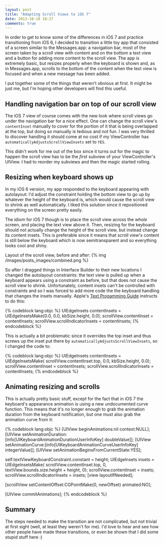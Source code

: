 ```yaml
---
layout: post
title: "Adapting Scroll Views to iOS 7"
date: 2013-10-18 18:27
comments: true
---
```


In order to get to know some of the differences in iOS 7 and practice transitioning from iOS 6, I decided to transition a little toy app that consisted of a screen similar to the Messages.app: a navigation bar, most of the screen taken by a scroll view with content and on the bottom a text view and a button for adding more content to the scroll view. The app is extremely basic, but resizes properly when the keyboard is shown and, as in Messages.app, scrolls to the bottom of the content when the text view is focused and when a new message has been added.

I put together some of the things that weren't obvious at first. It might be just me, but I'm hoping other developers will find this useful.

## Handling navigation bar on top of our scroll view

The iOS 7 view of course comes with the new look where scroll views go under the navigation bar for a nice effect. One can change the scroll view's `contentInset` manually to cover for the portion of it that is being overlapped at the top, but doing so manually is tedious and not fun. I was very thrilled to discover handling it should come at no cost if my ViewController has `automaticallyAdjustsScrollViewInsets` set to `YES`.

This didn't work for me out of the box since it turns out for the magic to happen the scroll view has to be the *first* subview of your ViewController's UIView. I had to reorder my subviews and then the magic started rolling.

## Resizing when keyboard shows up

In my iOS 6 version, my app responded to the keyboard appearing with autolayout: I'd adjust the constraint holding the bottom view to go up by whatever the height of the keyboard is, which would cause the scroll view to shrink as well automatically. I liked this solution since it repositioned everything on the screen pretty easily.

The idiom for iOS 7 though is to place the scroll view across the *whole* screen, and placing the text view above it. Then, resizing for the keyboard should not actually change the height of the scroll view, but instead change its content insets. This is preferable since it means that scroll view's content is still below the keyboard which is now semitransparent and so everything looks cool and shiny.

Layout of the scroll view, before and after:
{% img /images/posts_images/combined.png %}

So after I dragged things in Interface Builder to their new locations I changed the autolayout constraints: the text view is pulled up when a keyboard appears using a constraint as before, but that does not cause the scroll view to shrink. Unfortunately, content insets can't be controlled with constraints and so I was forced to add more code the the keyboard handling that changes the insets manually. Apple's [Text Progamming Guide](https://developer.apple.com/library/ios/documentation/StringsTextFonts/Conceptual/TextAndWebiPhoneOS/KeyboardManagement/KeyboardManagement.html#//apple_ref/doc/uid/TP40009542-CH5-SW1) instructs to do this:

{% codeblock lang:objc %}
UIEdgeInsets contentInsets = UIEdgeInsetsMake(0.0, 0.0, kbSize.height, 0.0);
scrollView.contentInset = contentInsets;
scrollView.scrollIndicatorInsets = contentInsets;
{% endcodeblock %}

This is actually a bit problematic since it overrides the top inset and thus screws up the inset put there by `automaticallyAdjustsScrollViewInsets`, so I changed the code to:

{% codeblock lang:objc %}
UIEdgeInsets contentInsets = UIEdgeInsetsMake(
    scrollView.contentInset.top, 0.0, kbSize.height, 0.0);
scrollView.contentInset = contentInsets;
scrollView.scrollIndicatorInsets = contentInsets;
{% endcodeblock %}

## Animating resizing and scrolls

This is actually pretty basic stuff, except for the fact that in iOS 7 the keyboard's appearance animation is using a new undocumented curve function. This means that it's no longer enough to grab the animation duration from the keyboard notification, but one must also grab the animation curve from it:


{% codeblock lang:objc %}
[UIView beginAnimations:nil context:NULL];
[UIView setAnimationDuration:[info[UIKeyboardAnimationDurationUserInfoKey] doubleValue]];
[UIView setAnimationCurve:[info[UIKeyboardAnimationCurveUserInfoKey] integerValue]];
[UIView setAnimationBeginsFromCurrentState:YES];

self.textViewKeyboardConstraint.constant = height;
UIEdgeInsets insets = UIEdgeInsetsMake(
    scrollView.contentInset.top, 0, textView.bounds.size.height + height, 0);
scrollView.contentInset = insets;
scrollView.scrollIndicatorInsets = insets;
[view layoutIfNeeded];

[scrollView setContentOffset:CGPointMake(0, newOffset) animated:NO];

[UIView commitAnimations];
{% endcodeblock %}

## Summary

The steps needed to make the transition are not complicated, but not trivial at first sight (well, at least they weren't for me). I'd love to hear and see how other people have made these transitions, or even be shown that I did some stupid stuff here :)
